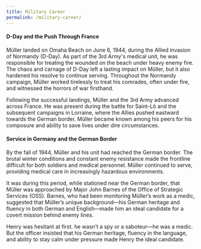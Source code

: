 ```yaml
---
title: Military Career
permalink: /military-career/
---
```


#### D-Day and the Push Through France

Müller landed on Omaha Beach on June 6, 1944, during the Allied invasion of Normandy (D-Day). As part of the 3rd Army's medical unit, he was responsible for treating the wounded on the beach under heavy enemy fire. The chaos and carnage of D-Day left a lasting impact on Müller, but it also hardened his resolve to continue serving. Throughout the Normandy campaign, Müller worked tirelessly to treat his comrades, often under fire, and witnessed the horrors of war firsthand.

Following the successful landings, Müller and the 3rd Army advanced across France. He was present during the battle for Saint-Lô and the subsequent campaigns in Lorraine, where the Allies pushed eastward towards the German border. Müller became known among his peers for his composure and ability to save lives under dire circumstances.

#### Service in Germany and the German Border

By the fall of 1944, Müller and his unit had reached the German border. The brutal winter conditions and constant enemy resistance made the frontline difficult for both soldiers and medical personnel. Müller continued to serve, providing medical care in increasingly hazardous environments.

It was during this period, while stationed near the German border, that Müller was approached by Major John Barnes of the Office of Strategic Services (OSS). Barnes, who had been monitoring Müller’s work as a medic, suggested that Müller’s unique background—his German heritage and fluency in both German and English—made him an ideal candidate for a covert mission behind enemy lines.

Henry was hesitant at first. he wasn’t a spy or a saboteur—he was a medic. But the officer insisted that his German heritage, fluency in the language, and ability to stay calm under pressure made Henry the ideal candidate.